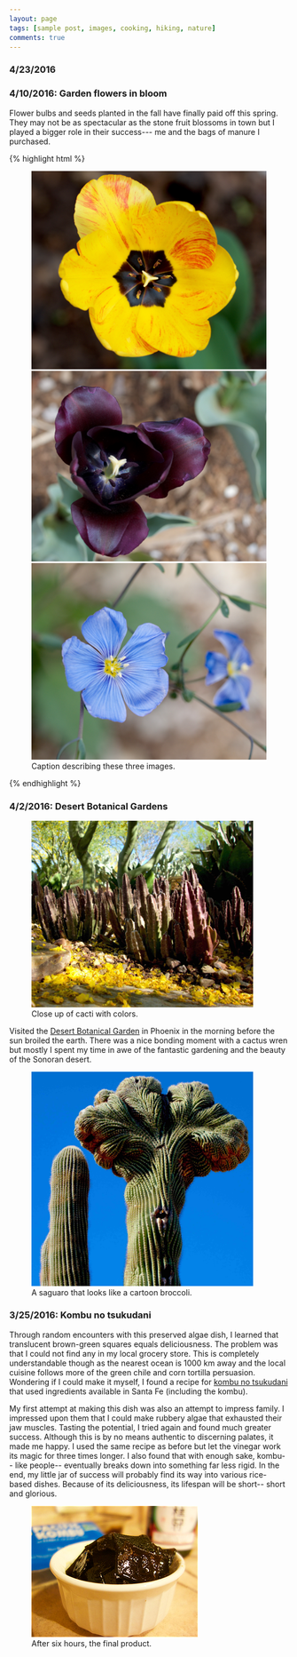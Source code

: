 ```yaml
---
layout: page
tags: [sample post, images, cooking, hiking, nature]
comments: true
---
```


### 4/23/2016

### 4/10/2016: Garden flowers in bloom
Flower bulbs and seeds planted in the fall have finally paid off this spring. They may not be as spectacular as the stone fruit blossoms in town but I played a bigger role in their success--- me and the bags of manure I purchased.

{% highlight html %}
<figure class="third">
	<img src="/images/garden_flowers_yellowtulip.jpg">
	<img src="/images/garden_flowers_purpletulip.jpg">
	<img src="/images/garden_flowers_blueflower.jpg">
	<figcaption>Caption describing these three images.</figcaption>
</figure>
{% endhighlight %}



### 4/2/2016: Desert Botanical Gardens
<figure>
<a href="/images/botgard_fallcactusred.jpg"><img src="/images/botgard_fallcactusred.jpg" width="400"></a>
<figcaption> Close up of cacti with colors.</figcaption>
</figure>

Visited the [Desert Botanical Garden](https://www.dbg.org) in Phoenix in the morning before the sun broiled the earth. There was a nice bonding moment with a cactus wren but mostly I spent my time in awe of the fantastic gardening and the beauty of the Sonoran desert.

<figure>
<a href="/images/botgard_fallcactusred.jpg"><img src="/images/botgard_cactusbroccolired.jpg" width="400"></a>
<figcaption> A saguaro that looks like a cartoon broccoli.</figcaption>
</figure>



### 3/25/2016: Kombu no tsukudani 
Through random encounters with this preserved algae dish, I learned that translucent brown-green squares equals deliciousness. The problem was that I could not find any in my local grocery store. This is completely understandable though as the nearest ocean is 1000 km away and the local cuisine follows more of the green chile and corn tortilla persuasion. Wondering if I could make it myself, I found a recipe for [kombu no tsukudani](http://justbento.com/handbook/johbisai/homemade-shio-kombu-kombu-no-tsukudani) that used ingredients available in Santa Fe (including the kombu). 


My first attempt at making this dish was also an attempt to impress family. I impressed upon them that I could make rubbery algae that exhausted their jaw muscles. Tasting the potential, I tried again and found much greater success. Although this is by no means authentic to discerning palates, it made me happy. I used the same recipe as before but let the vinegar work its magic for three times longer. I also found that with enough sake, kombu-- like people-- eventually breaks down into something far less rigid. In the end, my little jar of success will probably find its way into various rice-based dishes. Because of its deliciousness, its lifespan will be short-- short and glorious.

<figure>
<a href="/images/kombu.jpg"><img src="/images/kombu.jpg"></a>
<figcaption> After six hours, the final product.</figcaption>
</figure>


